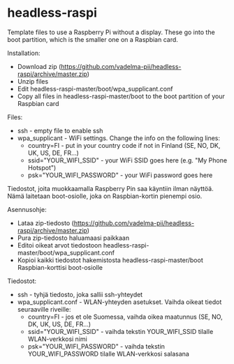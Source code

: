# headless-raspi
Template files to use a Raspberry Pi without a display. These go into the boot partition, which is the smaller one on a Raspbian card.

Installation:
 * Download zip (https://github.com/vadelma-pii/headless-raspi/archive/master.zip)
 * Unzip files
 * Edit headless-raspi-master/boot/wpa_supplicant.conf
 * Copy all files in headless-raspi-master/boot to the boot partition of your Raspbian card

Files:
 * ssh - empty file to enable ssh
 * wpa_supplicant - WiFi settings. Change the info on the following lines:
   * country=FI - put in your country code if not in Finland (SE, NO, DK, UK, US, DE, FR...)
   * ssid="YOUR_WIFI_SSID" - your WiFi SSID goes here (e.g. "My Phone Hotspot")
   * psk="YOUR_WIFI_PASSWORD" - your WiFi password goes here

Tiedostot, joita muokkaamalla Raspberry Pin saa käyntiin ilman näyttöä. Nämä laitetaan boot-osiolle, joka on Raspbian-kortin pienempi osio.

Asennusohje:
 * Lataa zip-tiedosto (https://github.com/vadelma-pii/headless-raspi/archive/master.zip)
 * Pura zip-tiedosto haluamaasi paikkaan
 * Editoi oikeat arvot tiedostoon headless-raspi-master/boot/wpa_supplicant.conf
 * Kopioi kaikki tiedostot hakemistosta headless-raspi-master/boot Raspbian-korttisi boot-osiolle

Tiedostot:
 * ssh - tyhjä tiedosto, joka sallii ssh-yhteydet
 * wpa_supplicant.conf - WLAN-yhteyden asetukset. Vaihda oikeat tiedot seuraaville riveille:
   * country=FI - jos et ole Suomessa, vaihda oikea maatunnus (SE, NO, DK, UK, US, DE, FR...)
   * ssid="YOUR_WIFI_SSID" - vaihda tekstin YOUR_WIFI_SSID tilalle WLAN-verkkosi nimi
   * psk="YOUR_WIFI_PASSWORD" - vaihda tekstin YOUR_WIFI_PASSWORD tilalle WLAN-verkkosi salasana
